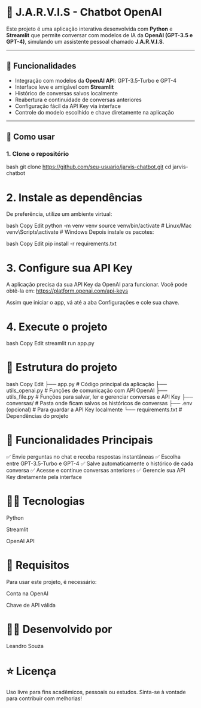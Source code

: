 # 🤖 J.A.R.V.I.S - Chatbot OpenAI

Este projeto é uma aplicação interativa desenvolvida com **Python** e **Streamlit** que permite conversar com modelos de IA da **OpenAI (GPT-3.5 e GPT-4)**, simulando um assistente pessoal chamado **J.A.R.V.I.S**.

---

## 🚀 Funcionalidades

- Integração com modelos da **OpenAI API**: GPT-3.5-Turbo e GPT-4
- Interface leve e amigável com **Streamlit**
- Histórico de conversas salvos localmente
- Reabertura e continuidade de conversas anteriores
- Configuração fácil da API Key via interface
- Controle do modelo escolhido e chave diretamente na aplicação

---

## 🎯 Como usar

### 1. Clone o repositório

bash
git clone https://github.com/seu-usuario/jarvis-chatbot.git
cd jarvis-chatbot

# 2. Instale as dependências
De preferência, utilize um ambiente virtual:

bash
Copy
Edit
python -m venv venv
source venv/bin/activate  # Linux/Mac
venv\Scripts\activate     # Windows
Depois instale os pacotes:

bash
Copy
Edit
pip install -r requirements.txt
# 3. Configure sua API Key
A aplicação precisa da sua API Key da OpenAI para funcionar. Você pode obtê-la em: https://platform.openai.com/api-keys

Assim que iniciar o app, vá até a aba Configurações e cole sua chave.

# 4. Execute o projeto
bash
Copy
Edit
streamlit run app.py
# 🧩 Estrutura do projeto
bash
Copy
Edit
├── app.py                      # Código principal da aplicação
├── utils_openai.py             # Funções de comunicação com API OpenAI
├── utils_file.py               # Funções para salvar, ler e gerenciar conversas e API Key
├── conversas/                  # Pasta onde ficam salvos os históricos de conversas
├── .env (opcional)             # Para guardar a API Key localmente
└── requirements.txt            # Dependências do projeto
# 🎥 Funcionalidades Principais
✅ Envie perguntas no chat e receba respostas instantâneas
✅ Escolha entre GPT-3.5-Turbo e GPT-4
✅ Salve automaticamente o histórico de cada conversa
✅ Acesse e continue conversas anteriores
✅ Gerencie sua API Key diretamente pela interface

# 👨‍💻 Tecnologias
Python

Streamlit

OpenAI API

# 🔐 Requisitos
Para usar este projeto, é necessário:

Conta na OpenAI

Chave de API válida

# 🧑‍🏫 Desenvolvido por
Leandro Souza

# ⭐️ Licença
Uso livre para fins acadêmicos, pessoais ou estudos.
Sinta-se à vontade para contribuir com melhorias!
